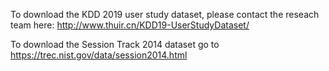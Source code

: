 To download the KDD 2019 user study dataset, please contact the reseach team here: http://www.thuir.cn/KDD19-UserStudyDataset/

To download the Session Track 2014 dataset go to https://trec.nist.gov/data/session2014.html
